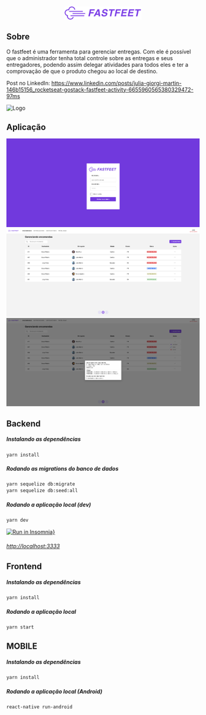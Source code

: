 <br />
<p align="center">
    <img src="https://raw.githubusercontent.com/jugiorgi/FastFeet/master/frontend/src/assets/fastfeet-logo.png" alt="Logo" width="200" >
</p>

## Sobre

O fastfeet é uma ferramenta para gerenciar entregas. Com ele é possível que o administrador tenha total controle sobre as entregas e seus entregadores, podendo assim delegar atividades para todos eles e ter a comprovação de que o produto chegou ao local de destino. 

Post no LinkedIn: https://www.linkedin.com/posts/julia-giorgi-martin-146b15156_rocketseat-gostack-fastfeet-activity-6655960565380329472-97ms

<img src="https://upload.wikimedia.org/wikipedia/commons/a/a7/React-icon.svg" alt="Logo" width="30" >


## Aplicação

<p align="center">
  <img src="https://raw.githubusercontent.com/jugiorgi/FastFeet/master/frontend/src/assets/preview/login.png" width="800" alt="login">
  <img src="https://raw.githubusercontent.com/jugiorgi/FastFeet/master/frontend/src/assets/preview/orders.png" width="800" alt="orders">
  <img src="https://raw.githubusercontent.com/jugiorgi/FastFeet/master/frontend/src/assets/preview/orders_detail.png" width="800" alt="orders_detail">
</p>


## Backend


##### Instalando as dependências

```sh
yarn install
```

##### Rodando as migrations do banco de dados

```sh
yarn sequelize db:migrate
yarn sequelize db:seed:all
```

##### Rodando a aplicação local (dev)

```sh
yarn dev
```

[![Run in Insomnia}](https://insomnia.rest/images/run.svg)](https://insomnia.rest/run/?label=FastFeet&uri=https%3A%2F%2Fraw.githubusercontent.com%2Fjugiorgi%2FFastFeet%2Fmaster%2FFastFeet.yaml)

###### [http://localhost:3333](http://localhost:3333)


## Frontend

##### Instalando as dependências

```sh
yarn install
```

##### Rodando a aplicação local 

```sh
yarn start
```

## MOBILE

##### Instalando as dependências

```sh
yarn install
```

##### Rodando a aplicação local (Android)

```sh
react-native run-android
```